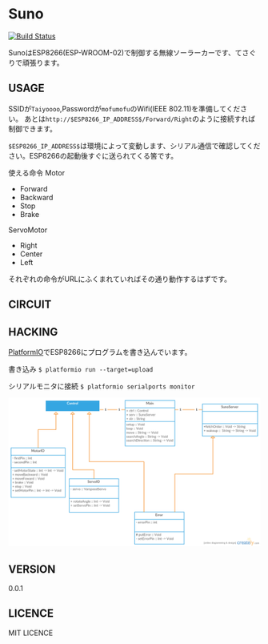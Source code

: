 Suno
====

[![Build Status](https://travis-ci.org/eliza0x/Suno.svg?branch=master)](https://travis-ci.org/eliza0x/Suno)

SunoはESP8266(ESP-WROOM-02)で制御する無線ソーラーカーです、てさぐりで頑張ります。

## USAGE

SSIDが`Taiyoooo`,Passwordが`mofumofu`のWifi(IEEE 802.11)を準備してください。
あとは`http://$ESP8266_IP_ADDRESS$/Forward/Right`のように接続すれば制御できます。

`$ESP8266_IP_ADDRESS$`は環境によって変動します、シリアル通信で確認してください。ESP8266の起動後すぐに送られてくる筈です。

使える命令
Motor
- Forward 
- Backward
- Stop
- Brake

ServoMotor
- Right
- Center
- Left

それぞれの命令がURLにふくまれていればその通り動作するはずです。

## CIRCUIT


## HACKING

[PlatformIO](http://platformio.org/)でESP8266にプログラムを書き込んでいます。

書き込み
`$ platformio run --target=upload`

シリアルモニタに接続
`$ platformio serialports monitor`

![UML](https://raw.githubusercontent.com/eliza0x/Suno/master/UML.png)

## VERSION

0.0.1

## LICENCE

MIT LICENCE
